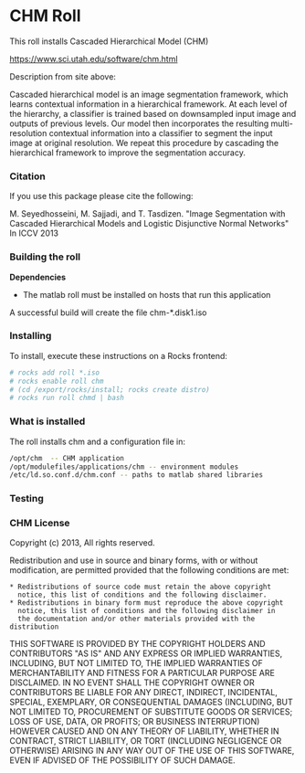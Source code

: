 # CHM Roll

This roll installs Cascaded Hierarchical Model (CHM) 

https://www.sci.utah.edu/software/chm.html

Description from site above:

Cascaded hierarchical model is an image segmentation framework, which learns contextual information in a hierarchical framework. At each level of the hierarchy, a classifier is trained based on downsampled input image and outputs of previous levels. Our model then incorporates the resulting multi-resolution contextual information into a classifier to segment the input image at original resolution. We repeat this procedure by cascading the hierarchical framework to improve the segmentation accuracy.

### Citation

If you use this package please cite the following:

M. Seyedhosseini, M. Sajjadi, and T. Tasdizen. "Image Segmentation with Cascaded Hierarchical Models and Logistic Disjunctive Normal Networks" In ICCV 2013

### Building the roll

**Dependencies**

* The matlab roll must be installed on hosts that run this application

A successful build will create the file chm-*.disk1.iso

### Installing

To install, execute these instructions on a Rocks frontend:

```Bash
# rocks add roll *.iso
# rocks enable roll chm
# (cd /export/rocks/install; rocks create distro)
# rocks run roll chmd | bash
```

### What is installed

The roll installs chm and a configuration file in:

```Bash
/opt/chm  -- CHM application
/opt/modulefiles/applications/chm -- environment modules
/etc/ld.so.conf.d/chm.conf -- paths to matlab shared libraries
```

### Testing



### CHM License

Copyright (c) 2013,
All rights reserved.

Redistribution and use in source and binary forms, with or without
modification, are permitted provided that the following conditions are
met:

    * Redistributions of source code must retain the above copyright
      notice, this list of conditions and the following disclaimer.
    * Redistributions in binary form must reproduce the above copyright
      notice, this list of conditions and the following disclaimer in
      the documentation and/or other materials provided with the distribution

THIS SOFTWARE IS PROVIDED BY THE COPYRIGHT HOLDERS AND CONTRIBUTORS "AS IS"
AND ANY EXPRESS OR IMPLIED WARRANTIES, INCLUDING, BUT NOT LIMITED TO, THE
IMPLIED WARRANTIES OF MERCHANTABILITY AND FITNESS FOR A PARTICULAR PURPOSE
ARE DISCLAIMED. IN NO EVENT SHALL THE COPYRIGHT OWNER OR CONTRIBUTORS BE
LIABLE FOR ANY DIRECT, INDIRECT, INCIDENTAL, SPECIAL, EXEMPLARY, OR
CONSEQUENTIAL DAMAGES (INCLUDING, BUT NOT LIMITED TO, PROCUREMENT OF
SUBSTITUTE GOODS OR SERVICES; LOSS OF USE, DATA, OR PROFITS; OR BUSINESS
INTERRUPTION) HOWEVER CAUSED AND ON ANY THEORY OF LIABILITY, WHETHER IN
CONTRACT, STRICT LIABILITY, OR TORT (INCLUDING NEGLIGENCE OR OTHERWISE)
ARISING IN ANY WAY OUT OF THE USE OF THIS SOFTWARE, EVEN IF ADVISED OF THE
POSSIBILITY OF SUCH DAMAGE.
